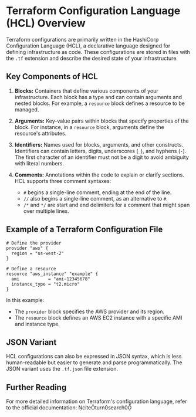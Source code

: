 
# Terraform Configuration Language (HCL) Overview

Terraform configurations are primarily written in the HashiCorp Configuration Language (HCL), a declarative language designed for defining infrastructure as code. These configurations are stored in files with the `.tf` extension and describe the desired state of your infrastructure.

## Key Components of HCL

1. **Blocks:** Containers that define various components of your infrastructure. Each block has a type and can contain arguments and nested blocks. For example, a `resource` block defines a resource to be managed.

2. **Arguments:** Key-value pairs within blocks that specify properties of the block. For instance, in a `resource` block, arguments define the resource's attributes.

3. **Identifiers:** Names used for blocks, arguments, and other constructs. Identifiers can contain letters, digits, underscores (`_`), and hyphens (`-`). The first character of an identifier must not be a digit to avoid ambiguity with literal numbers.

4. **Comments:** Annotations within the code to explain or clarify sections. HCL supports three comment syntaxes:
   - `#` begins a single-line comment, ending at the end of the line.
   - `//` also begins a single-line comment, as an alternative to `#`.
   - `/*` and `*/` are start and end delimiters for a comment that might span over multiple lines.

## Example of a Terraform Configuration File

```hcl
# Define the provider
provider "aws" {
  region = "us-west-2"
}

# Define a resource
resource "aws_instance" "example" {
  ami           = "ami-12345678"
  instance_type = "t2.micro"
}
```

In this example:

- The `provider` block specifies the AWS provider and its region.
- The `resource` block defines an AWS EC2 instance with a specific AMI and instance type.

## JSON Variant

HCL configurations can also be expressed in JSON syntax, which is less human-readable but easier to generate and parse programmatically. The JSON variant uses the `.tf.json` file extension.

## Further Reading

For more detailed information on Terraform's configuration language, refer to the official documentation: citeturn0search0 